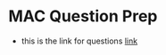 # MAC Question Prep

- this is the link for questions [link](https://docs.google.com/document/d/1XCjTnbsRJGx084UYHSPt0Gi2l3gdyr5g6_WfzBUS9Cc/edit?usp=sharing)

